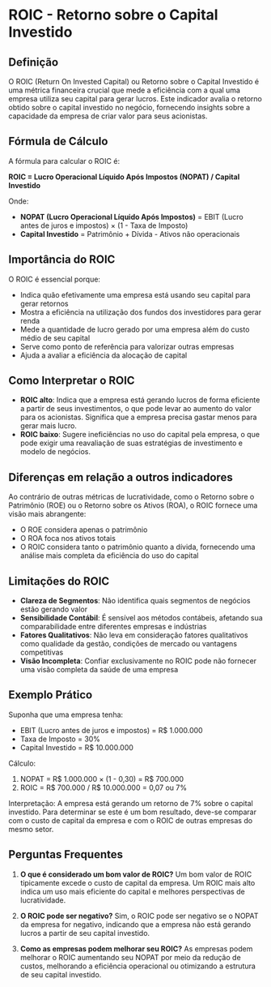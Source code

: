 # ROIC - Retorno sobre o Capital Investido

## Definição
O ROIC (Return On Invested Capital) ou Retorno sobre o Capital Investido é uma métrica financeira crucial que mede a eficiência com a qual uma empresa utiliza seu capital para gerar lucros. Este indicador avalia o retorno obtido sobre o capital investido no negócio, fornecendo insights sobre a capacidade da empresa de criar valor para seus acionistas.

## Fórmula de Cálculo
A fórmula para calcular o ROIC é:

**ROIC = Lucro Operacional Líquido Após Impostos (NOPAT) / Capital Investido**

Onde:
- **NOPAT (Lucro Operacional Líquido Após Impostos)** = EBIT (Lucro antes de juros e impostos) × (1 - Taxa de Imposto)
- **Capital Investido** = Patrimônio + Dívida - Ativos não operacionais

## Importância do ROIC
O ROIC é essencial porque:
- Indica quão efetivamente uma empresa está usando seu capital para gerar retornos
- Mostra a eficiência na utilização dos fundos dos investidores para gerar renda
- Mede a quantidade de lucro gerado por uma empresa além do custo médio de seu capital
- Serve como ponto de referência para valorizar outras empresas
- Ajuda a avaliar a eficiência da alocação de capital

## Como Interpretar o ROIC
- **ROIC alto**: Indica que a empresa está gerando lucros de forma eficiente a partir de seus investimentos, o que pode levar ao aumento do valor para os acionistas. Significa que a empresa precisa gastar menos para gerar mais lucro.
- **ROIC baixo**: Sugere ineficiências no uso do capital pela empresa, o que pode exigir uma reavaliação de suas estratégias de investimento e modelo de negócios.

## Diferenças em relação a outros indicadores
Ao contrário de outras métricas de lucratividade, como o Retorno sobre o Patrimônio (ROE) ou o Retorno sobre os Ativos (ROA), o ROIC fornece uma visão mais abrangente:
- O ROE considera apenas o patrimônio
- O ROA foca nos ativos totais
- O ROIC considera tanto o patrimônio quanto a dívida, fornecendo uma análise mais completa da eficiência do uso do capital

## Limitações do ROIC
- **Clareza de Segmentos**: Não identifica quais segmentos de negócios estão gerando valor
- **Sensibilidade Contábil**: É sensível aos métodos contábeis, afetando sua comparabilidade entre diferentes empresas e indústrias
- **Fatores Qualitativos**: Não leva em consideração fatores qualitativos como qualidade da gestão, condições de mercado ou vantagens competitivas
- **Visão Incompleta**: Confiar exclusivamente no ROIC pode não fornecer uma visão completa da saúde de uma empresa

## Exemplo Prático
Suponha que uma empresa tenha:
- EBIT (Lucro antes de juros e impostos) = R$ 1.000.000
- Taxa de Imposto = 30%
- Capital Investido = R$ 10.000.000

Cálculo:
1. NOPAT = R$ 1.000.000 × (1 - 0,30) = R$ 700.000
2. ROIC = R$ 700.000 / R$ 10.000.000 = 0,07 ou 7%

Interpretação: A empresa está gerando um retorno de 7% sobre o capital investido. Para determinar se este é um bom resultado, deve-se comparar com o custo de capital da empresa e com o ROIC de outras empresas do mesmo setor.

## Perguntas Frequentes
1. **O que é considerado um bom valor de ROIC?**
   Um bom valor de ROIC tipicamente excede o custo de capital da empresa. Um ROIC mais alto indica um uso mais eficiente do capital e melhores perspectivas de lucratividade.

2. **O ROIC pode ser negativo?**
   Sim, o ROIC pode ser negativo se o NOPAT da empresa for negativo, indicando que a empresa não está gerando lucros a partir de seu capital investido.

3. **Como as empresas podem melhorar seu ROIC?**
   As empresas podem melhorar o ROIC aumentando seu NOPAT por meio da redução de custos, melhorando a eficiência operacional ou otimizando a estrutura de seu capital investido.
